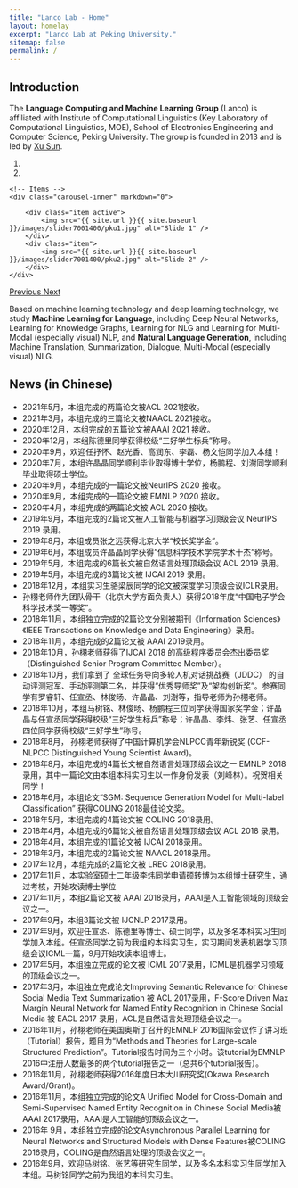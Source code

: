 ```yaml
---
title: "Lanco Lab - Home"
layout: homelay
excerpt: "Lanco Lab at Peking University."
sitemap: false
permalink: /
---
```


## Introduction

The **Language Computing and Machine Learning Group** (Lanco) is affiliated with Institute of Computational Linguistics (Key Laboratory of Computational Linguistics, MOE), School of Electronics Engineering and Computer Science, Peking University. The group is founded in 2013 and is led by [Xu Sun](https://xusun.org/).


<div markdown="0" id="carousel" class="carousel slide" data-ride="carousel" data-interval="5000" data-pause="hover" >
    <!-- Menu -->
    <ol class="carousel-indicators">
        <li data-target="#carousel" data-slide-to="0" class="active"></li>
        <li data-target="#carousel" data-slide-to="1"></li>
    </ol>

    <!-- Items -->
    <div class="carousel-inner" markdown="0">
    
        <div class="item active">
            <img src="{{ site.url }}{{ site.baseurl }}/images/slider7001400/pku1.jpg" alt="Slide 1" />
        </div>
        <div class="item">
            <img src="{{ site.url }}{{ site.baseurl }}/images/slider7001400/pku2.jpg" alt="Slide 2" />
        </div>
    </div>
  <a class="left carousel-control" href="#carousel" role="button" data-slide="prev">
    <span class="glyphicon glyphicon-chevron-left" aria-hidden="true"></span>
    <span class="sr-only">Previous</span>
  </a>
  <a class="right carousel-control" href="#carousel" role="button" data-slide="next">
    <span class="glyphicon glyphicon-chevron-right" aria-hidden="true"></span>
    <span class="sr-only">Next</span>
  </a>
</div>

Based on machine learning technology and deep learning technology, we study **Machine Learning for Language**, including Deep Neural Networks, Learning for Knowledge Graphs, Learning for NLG and Learning for Multi-Modal (especially visual) NLP, and **Natural Language Generation**, including Machine Translation, Summarization, Dialogue, Multi-Modal (especially visual) NLG.

## News (in Chinese)

- 2021年5月，本组完成的两篇论文被ACL 2021接收。
- 2021年3月，本组完成的三篇论文被NAACL 2021接收。
- 2020年12月，本组完成的五篇论文被AAAI 2021 接收。
- 2020年12月，本组陈德里同学获得校级“三好学生标兵”称号。
- 2020年9月，欢迎任抒怀、赵光香、高润东、李磊、杨文恺同学加入本组！
- 2020年7月，本组许晶晶同学顺利毕业取得博士学位，杨鹏程、刘澍同学顺利毕业取得硕士学位。
- 2020年9月，本组完成的一篇论文被NeurIPS 2020 接收。
- 2020年9月，本组完成的一篇论文被 EMNLP 2020 接收。
- 2020年4月，本组完成的两篇论文被 ACL 2020 接收。
- 2019年9月，本组完成的2篇论文被人工智能与机器学习顶级会议 NeurIPS 2019 录用。
- 2019年8月，本组成员张之远获得北京大学“校长奖学金”。
- 2019年6月，本组成员许晶晶同学获得“信息科学技术学院学术十杰“称号。
- 2019年5月，本组完成的6篇长文被自然语言处理顶级会议 ACL 2019 录用。
- 2019年5月，本组完成的3篇论文被 IJCAI 2019 录用。
- 2018年12月，本组实习生骆梁辰同学的论文被深度学习顶级会议ICLR录用。
- 孙栩老师作为团队骨干（北京大学方面负责人）获得2018年度“中国电子学会科学技术奖一等奖”。
- 2018年11月，本组独立完成的2篇论文分别被期刊《Information Sciences》《IEEE Transactions on Knowledge and Data Engineering》录用。
- 2018年11月，本组完成的2篇论文被 AAAI 2019录用。
- 2018年10月，孙栩老师获得了IJCAI 2018 的高级程序委员会杰出委员奖（Distinguished Senior Program Committee Member）。
- 2018年10月，我们拿到了 全球任务导向多轮人机对话挑战赛（JDDC） 的自动评测冠军、手动评测第二名，并获得“优秀导师奖”及“架构创新奖”。参赛同学有罗睿轩、任宣丞、林俊旸、许晶晶、刘澍等，指导老师为孙栩老师。
- 2018年10月，本组马树铭、林俊旸、杨鹏程三位同学获得国家奖学金；许晶晶与任宣丞同学获得校级“三好学生标兵”称号；许晶晶、李炜、张艺、任宣丞四位同学获得校级“三好学生”称号。
- 2018年8月， 孙栩老师获得了中国计算机学会NLPCC青年新锐奖 (CCF-NLPCC Distinguished Young Scientist Award)。
- 2018年8月，本组完成的4篇长文被自然语言处理顶级会议之一 EMNLP 2018录用，其中一篇论文由本组本科实习生以一作身份发表（刘峰林）。祝贺相关同学！
- 2018年6月，本组论文“SGM: Sequence Generation Model for Multi-label Classification” 获得COLING 2018最佳论文奖。
- 2018年5月，本组完成的4篇论文被 COLING 2018录用。
- 2018年4月，本组完成的6篇论文被自然语言处理顶级会议 ACL 2018 录用。
- 2018年4月，本组完成的1篇论文被 IJCAI 2018录用。
- 2018年3月，本组完成的2篇论文被 NAACL 2018录用。
- 2017年12月，本组完成的2篇论文被 LREC 2018录用。
- 2017年11月，本实验室硕士二年级李炜同学申请硕转博为本组博士研究生，通过考核，开始攻读博士学位
- 2017年11月，本组2篇论文被 AAAI 2018录用，AAAI是人工智能领域的顶级会议之一。
- 2017年9月，本组3篇论文被 IJCNLP 2017录用。
- 2017年9月，欢迎任宣丞、陈德里等博士、硕士同学，以及多名本科实习生同学加入本组。任宣丞同学之前为我组的本科实习生，实习期间发表机器学习顶级会议ICML一篇，9月开始攻读本组博士。
- 2017年5月，本组独立完成的论文被 ICML 2017录用，ICML是机器学习领域的顶级会议之一。
- 2017年3月，本组独立完成论文Improving Semantic Relevance for Chinese Social Media Text Summarization 被 ACL 2017录用，F-Score Driven Max Margin Neural Network for Named Entity Recognition in Chinese Social Media 被 EACL 2017 录用，ACL是自然语言处理顶级会议之一。
- 2016年11月，孙栩老师在美国奥斯丁召开的EMNLP 2016国际会议作了讲习班（Tutorial）报告，题目为“Methods and Theories for Large-scale Structured Prediction”。Tutorial报告时间为三个小时。该tutorial为EMNLP 2016中注册人数最多的两个tutorial报告之一（总共6个tutorial报告）。
- 2016年11月，孙栩老师获得2016年度日本大川研究奖(Okawa Research Award/Grant)。
- 2016年11月，本组独立完成的论文A Uniﬁed Model for Cross-Domain and Semi-Supervised Named Entity Recognition in Chinese Social Media被AAAI 2017录用，AAAI是人工智能的顶级会议之一。
- 2016年 9月，本组独立完成的论文Asynchronous Parallel Learning for Neural Networks and Structured Models with Dense Features被COLING 2016录用，COLING是自然语言处理的顶级会议之一。
- 2016年9月，欢迎马树铭、张艺等研究生同学，以及多名本科实习生同学加入本组。马树铭同学之前为我组的本科实习生。
